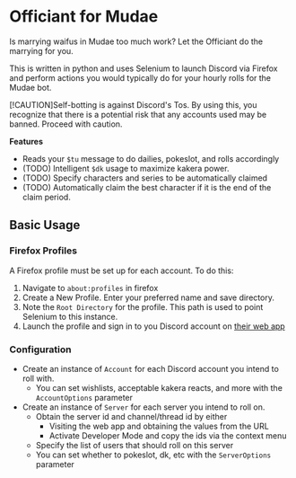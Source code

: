 # Officiant for Mudae

Is marrying waifus in Mudae too much work? Let the Officiant do the marrying for you.

This is written in python and uses Selenium to launch Discord via Firefox and perform actions you would typically do for your hourly rolls for the Mudae bot.

[!CAUTION]Self-botting is against Discord's Tos. By using this, you recognize that there is a potential risk that any accounts used may be banned. Proceed with caution.

**Features**

- Reads your `$tu` message to do dailies, pokeslot, and rolls accordingly
- (TODO) Intelligent `$dk` usage to maximize kakera power.
- (TODO) Specify characters and series to be automatically claimed
- (TODO) Automatically claim the best character if it is the end of the claim period.

## Basic Usage
### Firefox Profiles
A Firefox profile must be set up for each account. To do this:
1. Navigate to `about:profiles` in firefox
2. Create a New Profile. Enter your preferred name and save directory.
3. Note the `Root Directory` for the profile. This path is used to point Selenium to this instance.
4. Launch the profile and sign in to you Discord account on [their web app](https://discord.com/app)

### Configuration
- Create an instance of `Account` for each Discord account you intend to roll with.
    - You can set wishlists, acceptable kakera reacts, and more with the `AccountOptions` parameter
- Create an instance of `Server` for each server you intend to roll on.
    - Obtain the server id and channel/thread id by either
        - Visiting the web app and obtaining the values from the URL
        - Activate Developer Mode and copy the ids via the context menu
    - Specify the list of users that should roll on this server
    - You can set whether to pokeslot, dk, etc with the `ServerOptions` parameter


